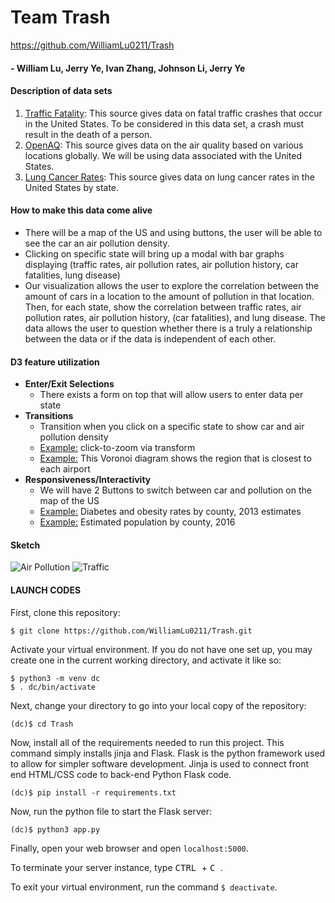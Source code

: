 # Team Trash
https://github.com/WilliamLu0211/Trash
#### - William Lu, Jerry Ye, Ivan Zhang, Johnson Li, Jerry Ye

#### Description of data sets
1. [Traffic Fatality](https://www.kaggle.com/usdot/nhtsa-traffic-fatalities): This source gives data on fatal traffic crashes that occur in the United States. To be considered in this data set, a crash must result in the death of a person. 
2. [OpenAQ](https://www.kaggle.com/open-aq/openaq): This source gives data on the air quality based on various locations globally. We will be using data associated with the United States. 
3. [Lung Cancer Rates](https://gis.cdc.gov/Cancer/USCS/DataViz.html): This source gives data on lung cancer rates in the United States by state. 

#### How to make this data come alive
- There will be a map of the US and using buttons, the user will be able to see the car an air pollution density.
- Clicking on specific state will bring up a modal with bar graphs displaying (traffic rates, air pollution rates, air pollution history, car fatalities, lung disease)
- Our visualization allows the user to explore the correlation between the amount of cars in a location to the amount of pollution in that location. Then, for each state, show the correlation between traffic rates, air pollution rates, air pollution history, (car fatalities), and lung disease. The data allows the user to question whether there is a truly a relationship between the data or if the data is independent of each other.
#### D3 feature utilization
- **Enter/Exit Selections**
  - There exists a form on top that will allow users to enter data per state
- **Transitions**
  - Transition when you click on a specific state to show car and air pollution density
  - [Example:](https://bl.ocks.org/mbostock/2206590) click-to-zoom via transform
  - [Example:](https://observablehq.com/@mbostock/u-s-airports-voronoi) This Voronoi diagram shows the region that is closest to each airport
- **Responsiveness/Interactivity**
  - We will have 2 Buttons to switch between car and pollution on the map of the US
  - [Example:](https://observablehq.com/@d3/bivariate-choropleth) Diabetes and obesity rates by county, 2013 estimates
  - [Example:](https://observablehq.com/@d3/bubble-map) Estimated population by county, 2016
#### Sketch
![Air Pollution](https://scontent-iad3-1.xx.fbcdn.net/v/t1.15752-9/55628887_2461785304048863_2311413684875821056_n.png?_nc_cat=100&_nc_ht=scontent-iad3-1.xx&oh=690bed6d395a4491f68d446d2520fed5&oe=5D03A056)
![Traffic](https://scontent-iad3-1.xx.fbcdn.net/v/t1.15752-9/55504352_622413418197546_1092187772233449472_n.png?_nc_cat=105&_nc_ht=scontent-iad3-1.xx&oh=ac6ebe1cf1cdc21208539020a35723f1&oe=5D1740D0)
#### LAUNCH CODES
First, clone this repository:
```
$ git clone https://github.com/WilliamLu0211/Trash.git
```
Activate your virtual environment. If you do not have one set up, you may create one in the current working directory, and activate it like so:
```
$ python3 -m venv dc
$ . dc/bin/activate
```

Next, change your directory to go into your local copy of the repository:
```
(dc)$ cd Trash
```
Now, install all of the requirements needed to run this project. This command simply installs jinja and Flask. Flask is the python framework used to allow for simpler software development. Jinja is used to connect front end HTML/CSS code to back-end Python Flask code.

```
(dc)$ pip install -r requirements.txt
```

Now, run the python file to start the Flask server:
```
(dc)$ python3 app.py
```


Finally, open your web browser and open `localhost:5000`.

To terminate your server instance, type <kbd> CTRL </kbd> + <kbd> C </kbd>.

To exit your virtual environment, run the command `$ deactivate`.

